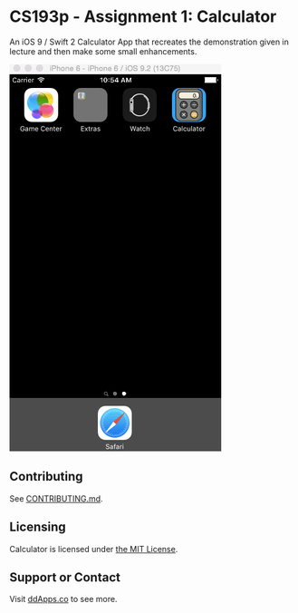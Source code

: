 # CS193p - Assignment 1: Calculator

An iOS 9 / Swift 2 Calculator App that recreates the demonstration given in lecture and then make some small enhancements.

![](Art/Screenshot/Calculator03.gif?raw=true)

## Contributing

See [CONTRIBUTING.md](CONTRIBUTING.md).

## Licensing
Calculator is licensed under [the MIT License](LICENSE).

## Support or Contact
Visit [ddApps.co](http://ddapps.co) to see more.